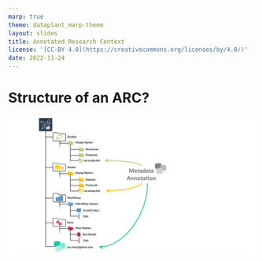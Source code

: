 ```yaml
---
marp: true
theme: dataplant_marp-theme
layout: slides
title: Annotated Research Context
license: '[CC-BY 4.0](https://creativecommons.org/licenses/by/4.0/)'
date: 2022-11-24
---
```


# Structure of an ARC?

![width:950](./../../img/ARC_fillWithData_seq6.png)
